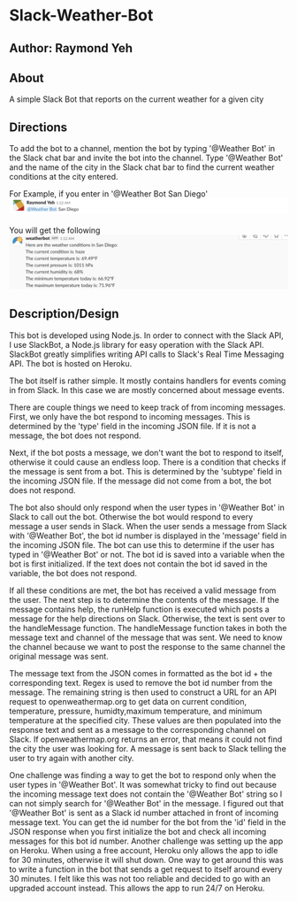 # Slack-Weather-Bot
## Author: Raymond Yeh

## About
A simple Slack Bot that reports on the current weather for a given city

## Directions
To add the bot to a channel, mention the bot by typing '@Weather Bot' in the Slack chat bar and invite the bot into the channel. 
Type '@Weather Bot' and the name of the city in the Slack chat bar to find the current weather conditions at the city entered.

For Example, if you enter in '@Weather Bot San Diego'
<br/>
**![](images/img1.png)**
<br/>
<br/>
You will get the following
**![](images/img2.png)**
<br/>

## Description/Design
This bot is developed using Node.js. In order to connect with the Slack API, I use SlackBot, a Node.js library for easy operation with the Slack API. SlackBot greatly simplifies writing API calls to Slack's Real Time Messaging API. The bot is hosted on Heroku.
<br/>

The bot itself is rather simple. It mostly contains handlers for events coming in from Slack. In this case we are mostly concerned about message events.
<br/>

There are couple things we need to keep track of from incoming messages.
First, we only have the bot respond to incoming messages. This is determined by the 'type' field in the incoming JSON file. If it is not a message, the bot does not respond.
<br/>

Next, if the bot posts a message, we don't want the bot to respond to itself, otherwise it could cause an endless loop. There is a condition that checks if the message is sent from a bot. This is determined by the 'subtype' field in the incoming JSON file. If the message did not come from a bot, the bot does not respond.
<br/>

The bot also should only respond when the user types in '@Weather Bot' in Slack to call out the bot. Otherwise the bot would respond to every message a user sends in Slack. When the user sends a message from Slack with '@Weather Bot', the bot id number is displayed in the 'message' field in the incoming JSON file. The bot can use this to determine if the user has typed in '@Weather Bot' or not. The bot id is saved into a variable when the bot is first initialized. If the text does not contain the bot id saved in the variable, the bot does not respond.
<br/>

If all these conditions are met, the bot has received a valid message from the user. The next step is to determine the contents of the message. If the message contains help, the runHelp function is executed which posts a message for the help directions on Slack. Otherwise, the text is sent over to the handleMessage function. The handleMessage function takes in both the message text and channel of the message that was sent. We need to know the channel because we want to post the response to the same channel the original message was sent.
<br/>

The message text from the JSON comes in formatted as the bot id + the corresponding text. Regex is used to remove the bot id number from the message. The remaining string is then used to construct a URL for an API request to openweathermap.org to get data on current condition, temperature, pressure, humidty,maximum temperature, and minimum temperature at the specified city. These values are then populated into the response text and sent as a message to the corresponding channel on Slack. If openweathermap.org returns an error, that means it could not find the city the user was looking for. A message is sent back to Slack telling the user to try again with another city.
<br/>

One challenge was finding a way to get the bot to respond only when the user types in '@Weather Bot'. It was somewhat tricky to find out because the incoming message text does not contain the '@Weather Bot' string so I can not simply search for '@Weather Bot' in the message. I figured out that '@Weather Bot' is sent as a Slack id number attached in front of incoming message text. You can get the id number for the bot from the 'id' field in the JSON response when you first initialize the bot and check all incoming messages for this bot id number. Another challenge was setting up the app on Heroku. When using a free account, Heroku only allows the app to idle for 30 minutes, otherwise it will shut down. One way to get around this was to write a function in the bot that sends a get request to itself around every 30 minutes. I felt like this was not too reliable and decided to go with an upgraded account instead. This allows the app to run 24/7 on Heroku.


